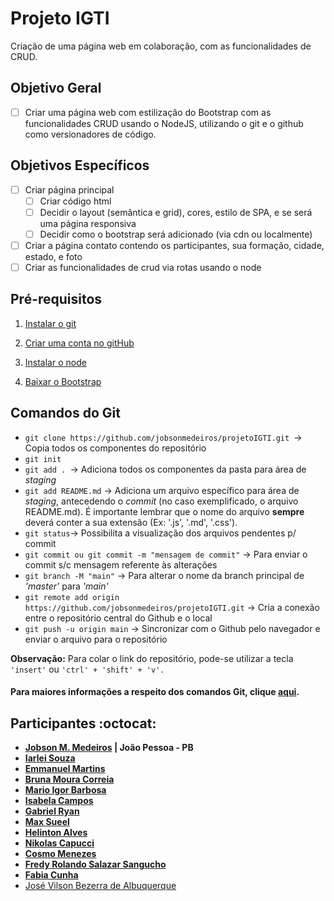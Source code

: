 # Projeto IGTI
Criação de uma página web em colaboração, com as funcionalidades de CRUD.

## Objetivo Geral
- [ ] Criar uma página web com estilização do Bootstrap com as funcionalidades CRUD usando o NodeJS, utilizando o git e o github como versionadores de código.

## Objetivos Específicos
- [ ] Criar página principal
  - [ ] Criar código html 
  - [ ] Decidir o layout (semântica e grid), cores, estilo de SPA, e se será uma página responsiva
  - [ ] Decidir como o bootstrap será adicionado (via cdn ou localmente)
- [ ] Criar a página contato contendo os participantes, sua formação, cidade, estado, e foto
- [ ] Criar as funcionalidades de crud via rotas usando o node

## Pré-requisitos

1. <a href="https://git-scm.com/downloads" target="_blank">Instalar o git</a>

2. <a href="https://github.com/" target="_blank">Criar uma conta no gitHub</a>

3. <a href="https://nodejs.org/pt-br/download/">Instalar o node</a>

4. <a href="https://nodejs.org/pt-br/download/">Baixar o Bootstrap</a>

## Comandos do Git
- ```git clone https://github.com/jobsonmedeiros/projetoIGTI.git ```-> Copia todos os componentes do repositório
- ```git init```
- ```git add . ```-> Adiciona todos os componentes da pasta para área de *staging*
- ```git add README.md``` -> Adiciona um arquivo específico para área de *staging*, antecedendo o *commit* (no caso exemplificado, o arquivo README.md). É importante lembrar que o nome do arquivo **sempre** deverá conter a sua extensão (Ex: '.js', '.md', '.css').
- ```git status```-> Possibilita a visualização dos arquivos pendentes p/ commit
- ```git commit ou git commit -m "mensagem de commit"``` -> Para enviar o commit s/c mensagem referente às alterações
- ```git branch -M "main"``` -> Para alterar o nome da branch principal de *'master'* para *'main'*
- ```git remote add origin https://github.com/jobsonmedeiros/projetoIGTI.git``` -> Cria a conexão entre o repositório central do Github e o local
- ```git push -u origin main``` -> Sincronizar com o Github pelo navegador e enviar o arquivo para o repositório


**Observação:** Para colar o link do repositório, pode-se utilizar a tecla ```'insert'``` ou ```'ctrl' + 'shift' + 'v'.```

#### Para maiores informações a respeito dos comandos Git, clique <a href="https://training.github.com/downloads/pt_BR/github-git-cheat-sheet/">aqui</a>.

## Participantes :octocat:

- <strong><a href="https://github.com/jobsonmedeiros">Jobson M. Medeiros</a> | João Pessoa - PB
- <a href="https://github.com/iarleisouza">Iarlei Souza</a>
- <a href="https://github.com/EmmanuelMartins21">Emmanuel Martins</a>
- <a href="https://github.com/brunacorreia">Bruna Moura Correia</a>
- <a href="https://github.com/migorking">Mario Igor Barbosa</a>
- <a href="https://github.com/IsabelaCampos02">Isabela Campos</a>
- <a href="https://github.com/Bigoode">Gabriel Ryan</a>
- <a href="https://github.com/MaxSueel">Max Sueel</a>
- <a href="https://github.com/HelintonAlves/">Helinton Alves</a>
- <a href="https://github.com/Niikapucci">Nikolas Capucci</a>
- <a href="https://github.com/cosmo-menezes">Cosmo Menezes</a>
- <a href="https://github.com/fredsalas87">Fredy Rolando Salazar Sangucho</a>
- <a href="https://github.com/fabiamcunha">Fabia Cunha</a></strong>
- <a href="https://github.com/VilsonAlbuquerque">José Vilson Bezerra de Albuquerque</a></strong>







